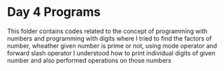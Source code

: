 # Day 4 Programs
This folder contains codes related to the concept of programming with numbers and programming with digits where I tried to find the factors of number, wheather given number is prime or not, using mode operator and forward slash operator I understood how to print individual digits of given number and also performed operations on those numbers
